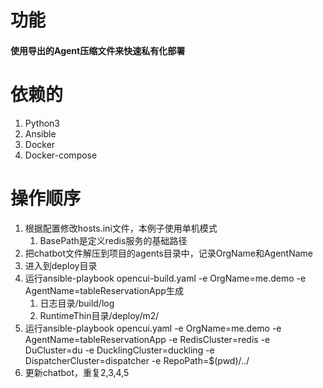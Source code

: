# 功能 
#### 使用导出的Agent压缩文件来快速私有化部署

# 依赖的
1. Python3
2. Ansible
3. Docker
4. Docker-compose

# 操作顺序
1. 根据配置修改hosts.ini文件，本例子使用单机模式
   1. BasePath是定义redis服务的基础路径
2. 把chatbot文件解压到项目的agents目录中，记录OrgName和AgentName
3. 进入到deploy目录
4. 运行ansible-playbook opencui-build.yaml -e OrgName=me.demo -e AgentName=tableReservationApp生成
   1. 日志目录<repo>/build/log
   2. RuntimeThin目录<repo>/deploy/m2/
5. 运行ansible-playbook opencui.yaml -e OrgName=me.demo -e AgentName=tableReservationApp -e RedisCluster=redis -e DuCluster=du -e DucklingCluster=duckling -e DispatcherCluster=dispatcher -e RepoPath=$(pwd)/../
6. 更新chatbot，重复2,3,4,5